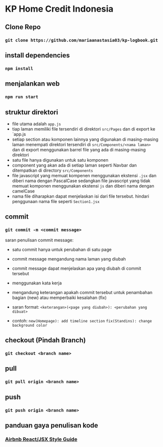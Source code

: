 # KP Home Credit Indonesia

## Clone Repo

### `git clone https://github.com/mariaanastasia03/kp-logbook.git`

## install dependencies

### `npm install`

## menjalankan web

### `npm run start`

## struktur direktori

- file utama adalah `app.js`
- tiap laman memiliki file tersendiri di direktori `src/Pages` dan di export ke `app.js
- setiap section atau komponen lainnya yang digunakan di masing-masing laman menempati direktori tersendiri di `src/Components/<nama laman>` dan di export menggunakan barrel file yang ada di masing-masing direktori
- satu file hanya digunakan untuk satu komponen
- component yang akan ada di setiap laman seperti Navbar dan ditempatkan di directory `src/Components`
- file javascript yang memuat kompenen menggunakan ekstensi `.jsx` dan diberi nama dengan PascalCase sedangkan file javascript yang tidak memuat komponen menggunakan ekstensi `js` dan diberi nama dengan camelCase
- nama file diharapkan dapat menjelaskan isi dari file tersebut. hindari penggunaan nama file seperti `Section1.jsx`

## commit

### `git commit -m <commit message>`

saran penulisan commit message:

- satu commit hanya untuk perubahan di satu page
- commit message mengandung nama laman yang diubah
- commit message dapat menjelaskan apa yang diubah di commit tersebut
- menggunakan kata kerja
- mengandung keterangan apakah commit tersebut untuk penambahan bagian (new) atau memperbaiki kesalahan (fix)

- saran format: `<keterangan>(<page yang diubah>): <perubahan yang dibuat>`
- contoh:
  `new(Homepage): add timeline section`
  `fix(Standins): change background color`

## checkout (Pindah Branch)

### `git checkout <branch name>`

## pull

### `git pull origin <branch name>`

## push

### `git push origin <branch name>`

## panduan gaya penulisan kode

### [Airbnb React/JSX Style Guide](https://airbnb.io/javascript/react/)
